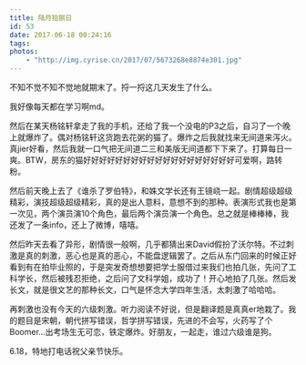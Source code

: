 ```yaml
---
title: 陆月拾捌日
id: 53
date: 2017-06-18 00:24:16
tags:
photos:
    - "http://img.cyrise.cn/2017/07/5673268e8874e301.jpg"
---
```


不知不觉不知不觉地就期末了。捋一捋这几天发生了什么。

我好像每天都在学习啊md。

然后在某天杨铭轩拿走了我的手机，还给了我一个没电的P3之后，自习了一个晚上就爆炸了。偶对杨铭轩这货跑去花粥的猫了。爆炸之后我就找来无间道来泻火。真jier好看，然后我就一口气把无间道二三和美版无间道都下下来了。打算每日一爽。BTW，房东的猫好好好好好好好好好好好好好好好好好好好可爱啊，路转粉。

然后前天晚上去了《谁杀了罗伯特》，和姝文学长还有王镜峣一起。剧情超级超级精彩，演技超级超级精彩，真的是出人意料，意想不到的那种。表演形式我也是第一次见，两个演员演10个角色，最后两个演员演一个角色。总之就是棒棒棒，我还发了一条info，还上了微博，嘻嘻。

然后昨天去看了异形，剧情很一般啊，几乎都猜出来David假扮了沃尔特。不过刺激是真的刺激，恶心也是真的恶心，不能盘逻辑罢了。之后从东门回来的时候正好看到有在拍毕业照的，于是突发奇想想要把学士服借过来我们也拍几张，先问了工科学长，然后被残忍拒绝，之后问了文科学姐，成功了！开心地拍了几张。然后发长文，就是很文艺的那种长文，口气是怀念大学四年生活，太刺激了哈哈哈。

再刺激也没有今天的六级刺激。听力阅读不好说，但是翻译题是真真er地栽了。我的题目是宋朝，朝代拼写错误，哲学拼写错误，先进的不会写，火药写了个Boomer...出考场生无可恋，铁定爆炸。好朋友，一起走，谁过六级谁是狗。

6.18，特地打电话祝父亲节快乐。

